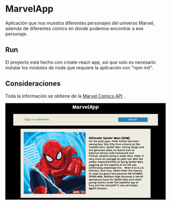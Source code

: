 # MarvelApp

Aplicación que nos muestra diferentes personajes del universo Marvel, además de diferentes cómics en donde podemos encontrar a ese personaje.

## Run

El proyecto está hecho con create-react-app, así que solo es necesario instalar los módulos de node que requiere la aplicación con "npm init".

## Consideraciones 

Toda la información se obtiene de la [Marvel Comics API](https://developer.marvel.com/)  .
  
  
![Imágen del proyecto](./public/portada.png)